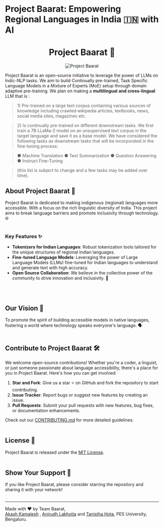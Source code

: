 # Project Baarat: Empowering Regional Languages in India 🇮🇳 with AI


<div align="center">
   
   # Project Baarat 🚀
   
   ![Project Baarat](https://github.com/asphytheghoul/Baarat/assets/52605103/8c1ba4c4-03e6-4067-9a8e-fb65b7d8a2e0)
</div>

Project Baarat is an open-source initiative to leverage the power of
LLMs on Indic-NLP tasks. We aim to build Continually pre-trained, Task
Specific Language Models in a Mixture of Experts (MoE) setup through
domain adaptive pre-training. We plan on making a **multilingual**
**and**  **cross-lingual** LLM that is :

  

> 1\) Pre-trained on a large text corpus containing various sources of
> knowledge including crawled wikipedia articles, textbooks, news,
> social media sites, magazines etc.

>

> 2\) Is continually pre-trained on different downstream tasks. We first
> train a 7B LLaMa-2 model on an unsupervised text corpus in the target
> language and save it as a base model. We have considered the following
> tasks as downstream tasks that will be incorporated in the fine-tuning
> process:

>

> ● Machine Translation 
> ● Text Summarization 
> ● Question Answering 
> ● Instruct Fine-Tuning

>

> (this list is subject to change and a few tasks may be added over time).
  
## About Project Baarat 📖

Project Baarat is dedicated to making indigenous (regional) languages more accessible. With a focus on the rich linguistic diversity of India. This project aims to break language barriers and promote inclusivity through technology. 🌐
<br/>
<br/>

### Key Features ✨

- **Tokenizers for Indian Languages**: Robust tokenization tools tailored for the unique structures of regional Indian languages.
- **Fine-tuned Language Models**: Leveraging the power of Large Language Models (LLMs) fine-tuned for Indian languages to understand and generate text with high accuracy.
- **Open Source Collaboration**: We believe in the collective power of the community to drive innovation and inclusivity. 🤝
<br/>
<br/>

## Our Vision 🌟

To promote the spirit of building accessible models in native languages, fostering a world where technology speaks everyone's language. 🗣️
<br/>
<br/>

## Contribute to Project Baarat 🛠️

We welcome open-source contributions! Whether you're a coder, a linguist, or just someone passionate about language accessibility, there's a place for you in Project Baarat. Here's how you can get involved:

1. **Star and Fork**: Give us a star ⭐ on GitHub and fork the repository to start contributing.
2. **Issue Tracker**: Report bugs or suggest new features by creating an issue.
3. **Pull Requests**: Submit your pull requests with new features, bug fixes, or documentation enhancements.

Check out our [CONTRIBUTING.md](./CONTRIBUTING.md) for more detailed guidelines.
<br/>
<br/>

## License 📄

Project Baarat is released under the [MIT License](./LICENSE).
<br/>
<br/>

## Show Your Support 🌈

If you like Project Baarat, please consider starring the repository and sharing it with your network!
<br/>
<br/>

---

Made with ❤️ by Team Baarat,\
  [Akash Kamalesh](https://github.com/asphytheghoul) , [Anirudh Lakhotia](https://github.com/anirudhlakhotia/) and [Tanistha Hota](https://github.com/hota15), PES University, Bengaluru.




